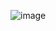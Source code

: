 ![image](https://github.com/Arjunpawar619/ITIL_V4_Certi/assets/75730717/a3502650-4dba-425d-98a9-b75d0bf436d9)

